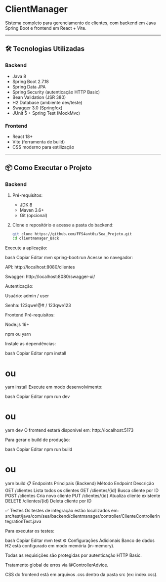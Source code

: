# ClientManager

Sistema completo para gerenciamento de clientes, com backend em Java Spring Boot e frontend em React + Vite.

---

## 🛠️ Tecnologias Utilizadas

### Backend
- Java 8
- Spring Boot 2.7.18
- Spring Data JPA
- Spring Security (autenticação HTTP Basic)
- Bean Validation (JSR 380)
- H2 Database (ambiente dev/teste)
- Swagger 3.0 (Springfox)
- JUnit 5 + Spring Test (MockMvc)

### Frontend
- React 18+
- Vite (ferramenta de build)
- CSS moderno para estilização

---

## 📦 Como Executar o Projeto

### Backend

1. Pré-requisitos:
   - JDK 8
   - Maven 3.6+
   - Git (opcional)

2. Clone o repositório e acesse a pasta do backend:
   ```bash
   git clone https://github.com/FFS4ant0s/Sea_Projeto.git
   cd clientmanager_Back
Execute a aplicação:

bash
Copiar
Editar
mvn spring-boot:run
Acesse no navegador:

API: http://localhost:8080/clientes

Swagger: http://localhost:8080/swagger-ui/

Autenticação:

Usuário: admin / user

Senha: 123qwe!@# / 123qwe123

Frontend
Pré-requisitos:

Node.js 16+

npm ou yarn

Instale as dependências:

bash
Copiar
Editar
npm install
# ou
yarn install
Execute em modo desenvolvimento:

bash
Copiar
Editar
npm run dev
# ou
yarn dev
O frontend estará disponível em:
http://localhost:5173

Para gerar o build de produção:

bash
Copiar
Editar
npm run build
# ou
yarn build
📋 Endpoints Principais (Backend)
Método	Endpoint	Descrição
GET	/clientes	Lista todos os clientes
GET	/clientes/{id}	Busca cliente por ID
POST	/clientes	Cria novo cliente
PUT	/clientes/{id}	Atualiza cliente existente
DELETE	/clientes/{id}	Deleta cliente por ID

✅ Testes
Os testes de integração estão localizados em:
src/test/java/com/sea/backend/clientmanager/controller/ClienteControllerIntegrationTest.java

Para executar os testes:

bash
Copiar
Editar
mvn test
⚙️ Configurações Adicionais
Banco de dados H2 está configurado em modo memória (in-memory).

Todas as requisições são protegidas por autenticação HTTP Basic.

Tratamento global de erros via @ControllerAdvice.

CSS do frontend está em arquivos .css dentro da pasta src (ex: index.css).
